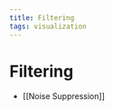 ```yaml
---
title: Filtering
tags: visualization
---
```


# Filtering
- [[Noise Suppression]]






































































